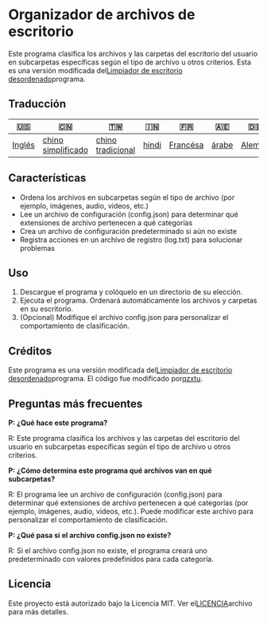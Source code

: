 # Organizador de archivos de escritorio

Este programa clasifica los archivos y las carpetas del escritorio del usuario en subcarpetas específicas según el tipo de archivo u otros criterios. Esta es una versión modificada del[Limpiador de escritorio desordenado](https://www.unknowncheats.me/forum/c-/578800-messy-desktop-cleaner.html)programa.

## Traducción

| 🇺🇸                | 🇨🇳                                  | 🇹🇼                                 | 🇮🇳                  | 🇫🇷                     | 🇦🇪                  | 🇩🇪                   | 🇯🇵                    | 🇪🇸                    |
| ------------------- | ------------------------------------- | ------------------------------------ | --------------------- | ------------------------ | --------------------- | ---------------------- | ----------------------- | ----------------------- |
| [Inglés](README.md) | [chino simplificado](README.zh-CN.md) | [chino tradicional](README.zh-TW.md) | [hindi](README.hi.md) | [Francésa](README.fr.md) | [árabe](README.ar.md) | [Alemán](README.de.md) | [japonés](README.ja.md) | [Español](README.es.md) |

## Características

-   Ordena los archivos en subcarpetas según el tipo de archivo (por ejemplo, imágenes, audio, videos, etc.)
-   Lee un archivo de configuración (config.json) para determinar qué extensiones de archivo pertenecen a qué categorías
-   Crea un archivo de configuración predeterminado si aún no existe
-   Registra acciones en un archivo de registro (log.txt) para solucionar problemas

## Uso

1.  Descargue el programa y colóquelo en un directorio de su elección.
2.  Ejecuta el programa. Ordenará automáticamente los archivos y carpetas en su escritorio.
3.  (Opcional) Modifique el archivo config.json para personalizar el comportamiento de clasificación.

## Créditos

Este programa es una versión modificada del[Limpiador de escritorio desordenado](https://www.unknowncheats.me/forum/c-/578800-messy-desktop-cleaner.html)programa. El código fue modificado por[qzxtu](https://github.com/qzxtu).

## Preguntas más frecuentes

**P: ¿Qué hace este programa?**

R: Este programa clasifica los archivos y las carpetas del escritorio del usuario en subcarpetas específicas según el tipo de archivo u otros criterios.

**P: ¿Cómo determina este programa qué archivos van en qué subcarpetas?**

R: El programa lee un archivo de configuración (config.json) para determinar qué extensiones de archivo pertenecen a qué categorías (por ejemplo, imágenes, audio, videos, etc.). Puede modificar este archivo para personalizar el comportamiento de clasificación.

**P: ¿Qué pasa si el archivo config.json no existe?**

R: Si el archivo config.json no existe, el programa creará uno predeterminado con valores predefinidos para cada categoría.

## Licencia

Este proyecto está autorizado bajo la Licencia MIT. Ver el[LICENCIA](LICENSE)archivo para más detalles.
